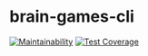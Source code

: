 # brain-games-cli

[![Maintainability](https://api.codeclimate.com/v1/badges/17d2abcc0b743065f27c/maintainability)](https://codeclimate.com/github/Elizarova/project-lvl1-s132/maintainability)
[![Test Coverage](https://api.codeclimate.com/v1/badges/17d2abcc0b743065f27c/test_coverage)](https://codeclimate.com/github/Elizarova/project-lvl1-s132/test_coverage)